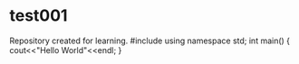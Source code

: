 # test001
Repository created for learning.
#include<iostream>
using namespace std;
int main()
{
  cout<<"Hello World"<<endl;
}
